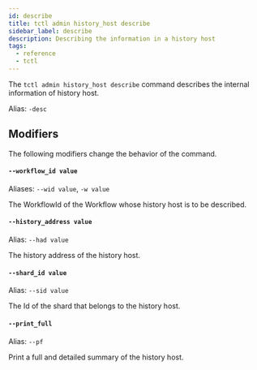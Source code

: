 ```yaml
---
id: describe
title: tctl admin history_host describe
sidebar_label: describe
description: Describing the information in a history host
tags:
  - reference
  - tctl
---
```


The `tctl admin history_host describe` command describes the internal information of history host.

Alias: `-desc`

## Modifiers

The following modifiers change the behavior of the command.

#### `--workflow_id value`

Aliases: `--wid value`, `-w value`

The WorkflowId of the Workflow whose history host is to be described.

#### `--history_address value`

Alias: `--had value`

The history address of the history host.

#### `--shard_id value`

Alias: `--sid value`

The Id of the shard that belongs to the history host.

#### `--print_full`

Alias: `--pf`

Print a full and detailed summary of the history host.
